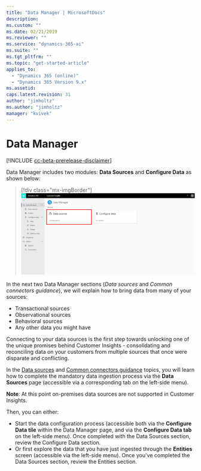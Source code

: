 ```yaml
---
title: "Data Manager | MicrosoftDocs"
description: 
ms.custom: ""
ms.date: 02/21/2019
ms.reviewer: ""
ms.service: "dynamics-365-ai"
ms.suite: ""
ms.tgt_pltfrm: ""
ms.topic: "get-started-article"
applies_to: 
  - "Dynamics 365 (online)"
  - "Dynamics 365 Version 9.x"
ms.assetid: 
caps.latest.revision: 31
author: "jimholtz"
ms.author: "jimholtz"
manager: "kvivek"
---
```

# Data Manager

[!INCLUDE [cc-beta-prerelease-disclaimer](../includes/cc-beta-prerelease-disclaimer.md)]

Data Manager includes two modules: **Data Sources** and **Configure Data** as shown below:

   > [!div class="mx-imgBorder"] 
   > ![](media/data-manager-get-data-tile.png "Get data tile")

In the next two Data Manager sections (*Data sources* and *Common connectors guidance*), we will explain how to bring data from many of your sources: 

- Transactional sources
- Observational sources
- Behavioral sources
- Any other data you might have 

Connecting to your data sources is the first step towards unlocking one of the unique promises behind Customer Insights - consolidating and reconciling data on your customers from multiple sources that once were disparate and conflicting. 

In the [Data sources](pm-data-sources.md) and [Common connectors guidance](pm-common-connectors.md) topics, you will learn how to complete the mandatory data ingestion process via the **Data Sources** page (accessible via a corresponding tab on the left-side menu).

**Note**: At this point on-premises data sources are not supported in Customer Insights. 

Then, you can either:
- Start the data configuration process (accessible both via the **Configure Data tile** within the Data Manager page, and via the **Configure Data tab** on the left-side menu). Once completed with the Data Sources section, review the Configure Data section.
- Or first explore the data that you have just ingested through the **Entities** screen (accessible via the left-side menu). Once you've completed the Data Sources section, review the Entities section. 


